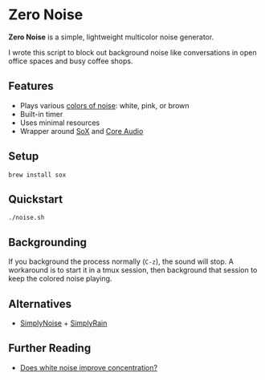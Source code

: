 # Zero Noise

**Zero Noise** is a simple, lightweight multicolor noise generator.

I wrote this script to block out background noise like conversations in open office spaces and busy coffee shops.

## Features

- Plays various [colors of noise](https://en.wikipedia.org/wiki/Colors_of_noise): white, pink, or brown
- Built-in timer
- Uses minimal resources
- Wrapper around [SoX](http://sox.sourceforge.net) and [Core Audio](https://en.wikipedia.org/wiki/Core_Audio)

## Setup

    brew install sox

## Quickstart

    ./noise.sh

## Backgrounding

If you background the process normally (`C-z`), the sound will stop.  A workaround is to start it in a tmux session, then background that session to keep the colored noise playing.

## Alternatives

- [SimplyNoise](https://simplynoise.com/) + [SimplyRain](https://rain.simplynoise.com/)

## Further Reading

- [Does white noise improve concentration?](http://skeptics.stackexchange.com/questions/8025/does-white-noise-improve-concentration)
